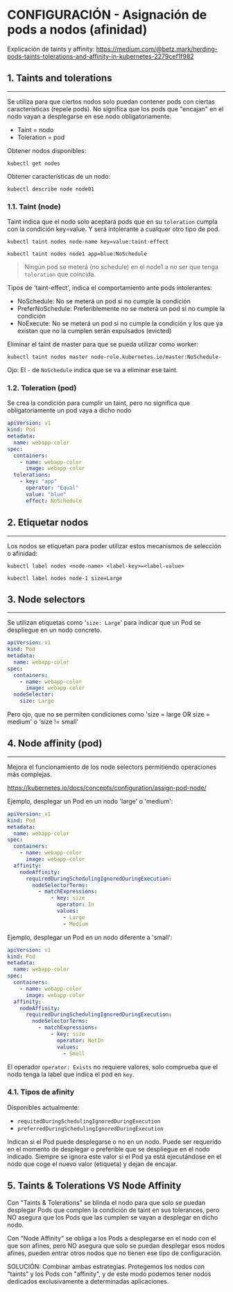 # CONFIGURACIÓN - Asignación de pods a nodos (afinidad)

Explicación de taints y affinity: https://medium.com/@betz.mark/herding-pods-taints-tolerations-and-affinity-in-kubernetes-2279cef1f982

## **1. Taints and tolerations**
---

Se utiliza para que ciertos nodos solo puedan contener pods con ciertas características (repele pods). No significa que los pods que "encajan" en el nodo vayan a desplegarse en ese nodo obligatoriamente.
- Taint = nodo
- Toleration = pod

Obtener nodos disponibles:

`kubectl get nodes`

Obtener características de un nodo:

`kubectl describe node node01`

### **1.1. Taint (node)**

Taint indica que el nodo solo aceptará pods que en su `toleration` cumpla con la condición key=value. Y será intolerante a cualquer otro tipo de pod.

`kubectl taint nodes node-name key=value:taint-effect`

`kubectl taint nodes node1 app=blue:NoSchedule`
> Ningún pod se meterá (no schedule) en el node1 a no ser que tenga `toleration` que coincida.

Tipos de 'taint-effect', indica el comportamiento ante pods intolerantes:
- NoSchedule: No se meterá un pod si no cumple la condición
- PreferNoSchedule: Preferiblemente no se meterá un pod si no cumple la condición
- NoExecute: No se meterá un pod si no cumple la condición y los que ya existan que no la cumplen serán expulsados (evicted)

Eliminar el taint de master para que se pueda utilizar como worker:

`kubectl taint nodes master node-role.kubernetes.io/master:NoSchedule-`

Ojo: El `-` de `NoSchedule` indica que se va a eliminar ese taint.

### **1.2. Toleration (pod)**

Se crea la condición para cumplir un taint, pero no significa que obligatoriamente un pod vaya a dicho nodo

```yaml
apiVersion: v1
kind: Pod
metadata:
  name: webapp-color
spec:
  containers:
    - name: webapp-color
      image: webapp-color
  tolerations:
    - key: "app"
      operator: "Equal"
      value: "blue"
      effect: NoSchedule
```

## **2. Etiquetar nodos**
---

Los nodos se etiquetan para poder utilizar estos mecanismos de selección o afinidad:

`kubectl label nodes <node-name> <label-key>=<label-value>`

`kubectl label nodes node-1 size=Large`


## **3. Node selectors**
---

Se utilizan etiquetas como '`size: Large`' para indicar que un Pod se despliegue en un nodo concreto.

```yaml
apiVersion: v1
kind: Pod
metadata:
  name: webapp-color
spec:
  containers:
    - name: webapp-color
      image: webapp-color
  nodeSelector:
    size: Large
```

Pero ojo, que no se permiten condiciones como 'size = large OR size = medium' o 'size != small'

## **4. Node affinity (pod)**
---

Mejora el funcionamiento de los node selectors permitiendo operaciones más complejas.

https://kubernetes.io/docs/concepts/configuration/assign-pod-node/

Ejemplo, desplegar un Pod en un nodo 'large' o 'medium':
```yaml
apiVersion: v1
kind: Pod
metadata:
  name: webapp-color
spec:
  containers:
    - name: webapp-color
      image: webapp-color
  affinity:
    nodeAffinity:
      requiredDuringSchedulingIgnoredDuringExecution:
        nodeSelectorTerms:
          - matchExpressions:
              - key: size
                operator: In
                values:
                  - Large
                  - Medium
```

Ejemplo, desplegar un Pod en un nodo diferente a 'small':
```yaml
apiVersion: v1
kind: Pod
metadata:
  name: webapp-color
spec:
  containers:
    - name: webapp-color
      image: webapp-color
  affinity:
    nodeAffinity:
      requiredDuringSchedulingIgnoredDuringExecution:
        nodeSelectorTerms:
          - matchExpressions:
              - key: size
                operator: NotIn
                values:
                  - Small
```

El operador `operator: Exists` no requiere valores, solo comprueba que el nodo tenga la label que indica el pod en `key`.

### **4.1. Tipos de afinity**

Disponibles actualmente:
- `requitedDuringSchedulingIgnoredDuringExecution`
- `preferredDuringSchedulingIgnoredDuringExecution`

Indican si el Pod puede desplegarse o no en un nodo. Puede ser requerido en el momento de desplegar o preferible que se despliegue en el nodo indicado. Siempre se ignora este valor si el Pod ya está ejecutándose en el nodo que coge el nuevo valor (etiqueta) y dejan de encajar.

## **5. Taints & Tolerations VS Node Affinity**

Con "Taints & Tolerations" se blinda el nodo para que solo se puedan desplegar Pods que complen la condición de taint en sus tolerances, pero NO asegura que los Pods que las cumplen se vayan a desplegar en dicho nodo.

Con "Node Affinity" se obliga a los Pods a desplegarse en el nodo con el que son afines, pero NO asegura que solo se puedan desplegar esos nodos afines, pueden entrar otros nodos que no tienen ese tipo de configuración.

SOLUCIÓN: Combinar ambas estrategias. Protegemos los nodos con "taints" y los Pods con "affinity", y de este modo podemos tener nodos dedicados exclusivamente a determinadas aplicaciones.